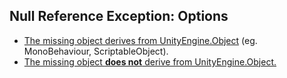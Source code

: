 ## Null Reference Exception: Options

- [The missing object derives from UnityEngine.Object](UnityEngine%20Object%20Assignment.md) (eg. MonoBehaviour, ScriptableObject).
- [The missing object **does not** derive from UnityEngine.Object.](Plain%20Object%20Assignment.md)
